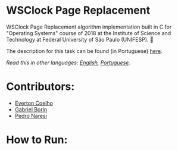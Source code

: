 # WSClock Page Replacement
WSClock Page Replacement algorithm implementation built in C for "Operating Systems" course of 2018 at the Institute of Science and Technology at Federal University of São Paulo (UNIFESP). 📄

The description for this task can be found (in Portuguese) [here](LAB-04-gerenciamento-memoria.pdf).

*Read this in other languages: [English](README.md), [Portuguese](README.pt-BR.md).*

# Contributors:
- [Everton Coelho](https://github.com/evcoelho)
- [Gabriel Borin](https://github.com/GaBorin)
- [Pedro Naresi](https://github.com/pedronaresi)

# How to Run:
